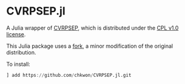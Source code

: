 # CVRPSEP.jl

A Julia wrapper of [CVRPSEP](https://econ.au.dk/research/researcher-websites/jens-lysgaard/cvrpsep/), which is distributed under the [CPL v1.0 license](https://github.com/chkwon/CVRPSEP/blob/main/LICENSE). 

This Julia package uses a [fork](https://github.com/chkwon/CVRPSEP), a minor modification of the original distribution.

To install:
```julia
] add https://github.com/chkwon/CVRPSEP.jl.git
```
